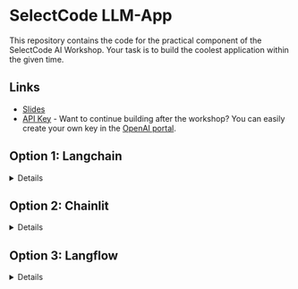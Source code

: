 # SelectCode LLM-App

This repository contains the code for the practical component of the SelectCode AI Workshop.
Your task is to build the coolest application within the given time.

## Links
- [Slides](https://www.canva.com/design/DAFrFSYhC6c/_w-0KrluvJb7tIdJ04OrSw/view?utm_content=DAFrFSYhC6c&utm_campaign=designshare&utm_medium=link&utm_source=publishsharelink)
- [API Key](https://link.selectcode.de/gpt-key) - Want to continue building after the workshop? You can easily create your own key in the [OpenAI portal](platform.openai.com/).


## Option 1: Langchain
<details>
  <summary>Details</summary>
  
If you just want to work directly with [LangChain](https://github.com/langchain-ai/langchain), simply install it using


```bash
# Create a virtual environment
python3 -m venv env

# Activate the virtual environment
# For Windows
env\Scripts\activate
# For Unix or MacOS
source env/bin/activate

# Install langchain
pip install langchain
```
</details>

## Option 2: Chainlit
<details>
  <summary>Details</summary>

If you want to work with a pre-provided framework for a chat app, this repository contains some code to help you get started.

> ℹ️ The easiest way to get started is to use [this Colab](https://colab.research.google.com/drive/1lTHXzEa7o7hPqyUXvYVkyADaV1AR4zg8?usp=sharing). Note that this will your progress will not be saved unless you export the files manually.

Alternatively, to install locally:

```bash
# Clone the repo
git clone https://github.com/SelectCode/llm-example.git
```

Next, input the OpenAI API Key in the `.env` file (just copy and paste it)

```bash
# Navigate into the repo
cd ./llm-example

# Create a virtual environment
python3 -m venv env

# Activate the virtual environment
# For Windows
env\Scripts\activate

# For Unix or MacOS
source env/bin/activate

# Install the dependencies from the `requirements.txt` file
pip install -r requirements.txt

# Launch chainlit
chainlit run app.py -w
```

### Get started!
Now you can get started by integrating different langchain components into your application - have a look at `app.py`!
In `utils.py` we have provided some useful methods.

Looking for inspiration? Check out the [Chainlit documentation](https://docs.chainlit.io/integrations/langchain) or the [LangChain overview of popular chains](https://python.langchain.com/docs/modules/chains/popular/).
Also useful: the [Chainlit Cookbook](https://github.com/Chainlit/cookbook/).
You can find exciting examples with open APIs in the [Overview of Langchain API Chains](https://python.langchain.com/docs/modules/chains/popular/api), for example.
</details>


## Option 3: Langflow
<details>
  <summary>Details</summary>
  
If you prefer to work with a no-code tool instead, you could use Langflow. You can find more info in the [documentation](https://docs.langflow.org/).
  
> ℹ️ As long as you are fine with other people seeing your progress, you can use [our hosted platform](https://langflow.deploy.selectcode.dev/).
  
Otherwise you can either use the provided Colab (note that this will mean that your progress will not be saved unless you export the files manually) or install the tool locally by

```bash
# Create a virtual environment
python3 -m venv env

# Activate the virtual environment
# For Windows
env\Scripts\activate
# For Unix or MacOS
source env/bin/activate

# Install langflow
pip install langflow

# Launch langflow
langflow
```
</details>
